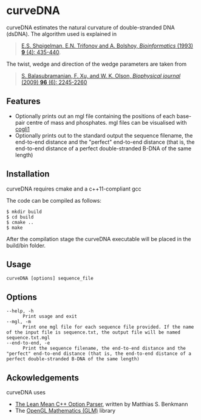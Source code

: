 # curveDNA

curveDNA estimates the natural curvature of double-stranded DNA (dsDNA). The algorithm used is explained in 

> [E.S. Shpigelman, E.N. Trifonov and A. Bolshoy, _Bioinformatics_ (1993) **9** (4): 435-440](https://academic.oup.com/bioinformatics/article-abstract/9/4/435/206911/CURVATURE-software-for-the-analysis-of-curved-DNA).

The twist, wedge and direction of the wedge parameters are taken from

> [S. Balasubramanian, F. Xu, and W. K. Olson, _Biophysical journal_ (2009) **96** (6): 2245-2260](http://www.cell.com/biophysj/supplemental/S0006-3495(09)00022-8)

## Features

* Optionally prints out an mgl file containing the positions of each base-pair centre of mass and phosphates. mgl files can be visualised with [cogli1](https://sourceforge.net/projects/cogli1/)
* Optionally prints out to the standard output the sequence filename, the end-to-end distance and the "perfect" end-to-end distance (that is, the end-to-end distance of a perfect double-stranded B-DNA of the same length)

## Installation

curveDNA requires cmake and a c++11-compliant gcc

The code can be compiled as follows:

	$ mkdir build
	$ cd build
	$ cmake ..
	$ make

After the compilation stage the curveDNA executable will be placed in the build/bin folder.

## Usage

```curveDNA [options] sequence_file```

## Options

	--help, -h
          Print usage and exit
	--mgl, -m
          Print one mgl file for each sequence file provided. If the name of the input file is sequence.txt, the output file will be named sequence.txt.mgl
	--end-to-end, -e
          Print the sequence filename, the end-to-end distance and the "perfect" end-to-end distance (that is, the end-to-end distance of a perfect double-stranded B-DNA of the same length)
          
## Ackowledgements

curveDNA uses
* [The Lean Mean C++ Option Parser](http://optionparser.sourceforge.net/), written by Matthias S. Benkmann
* The [OpenGL Mathematics (GLM)](http://glm.g-truc.net/0.9.8/index.html) library 
